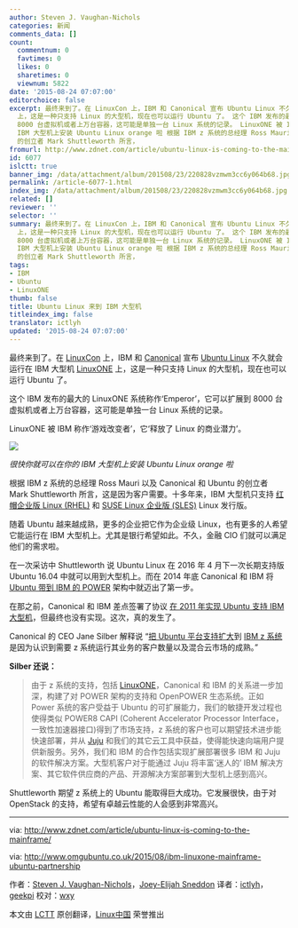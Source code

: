 ```yaml
---
author: Steven J. Vaughan-Nichols
categories: 新闻
comments_data: []
count:
  commentnum: 0
  favtimes: 0
  likes: 0
  sharetimes: 0
  viewnum: 5822
date: '2015-08-24 07:07:00'
editorchoice: false
excerpt: 最终来到了。在 LinuxCon 上，IBM 和 Canonical 宣布 Ubuntu Linux 不久就会运行在 IBM 大型机 LinuxONE
  上，这是一种只支持 Linux 的大型机，现在也可以运行 Ubuntu 了。 这个 IBM 发布的最大的 LinuxONE 系统称作Emperor，它可以扩展到
  8000 台虚拟机或者上万台容器，这可能是单独一台 Linux 系统的记录。 LinuxONE 被 IBM 称作游戏改变者，它释放了 Linux 的商业潜力。  很快你就可以在你的
  IBM 大型机上安装 Ubuntu Linux orange 啦 根据 IBM z 系统的总经理 Ross Mauri 以及 Canonical 和 Ubuntu
  的创立者 Mark Shuttleworth 所言，
fromurl: http://www.zdnet.com/article/ubuntu-linux-is-coming-to-the-mainframe/
id: 6077
islctt: true
banner_img: /data/attachment/album/201508/23/220828vzmwm3cc6y064b68.jpg
permalink: /article-6077-1.html
index_img: /data/attachment/album/201508/23/220828vzmwm3cc6y064b68.jpg.thumb.jpg
related: []
reviewer: ''
selector: ''
summary: 最终来到了。在 LinuxCon 上，IBM 和 Canonical 宣布 Ubuntu Linux 不久就会运行在 IBM 大型机 LinuxONE
  上，这是一种只支持 Linux 的大型机，现在也可以运行 Ubuntu 了。 这个 IBM 发布的最大的 LinuxONE 系统称作Emperor，它可以扩展到
  8000 台虚拟机或者上万台容器，这可能是单独一台 Linux 系统的记录。 LinuxONE 被 IBM 称作游戏改变者，它释放了 Linux 的商业潜力。  很快你就可以在你的
  IBM 大型机上安装 Ubuntu Linux orange 啦 根据 IBM z 系统的总经理 Ross Mauri 以及 Canonical 和 Ubuntu
  的创立者 Mark Shuttleworth 所言，
tags:
- IBM
- Ubuntu
- LinuxONE
thumb: false
title: Ubuntu Linux 来到 IBM 大型机
titleindex_img: false
translator: ictlyh
updated: '2015-08-24 07:07:00'
---
```


最终来到了。在 [LinuxCon](http://events.linuxfoundation.org/events/linuxcon-north-america) 上，IBM 和 [Canonical](http://www.canonical.com/) 宣布 [Ubuntu Linux](http://www.ubuntu.comj/) 不久就会运行在 IBM 大型机 [LinuxONE](http://events.linuxfoundation.org/events/linuxcon-north-america) 上，这是一种只支持 Linux 的大型机，现在也可以运行 Ubuntu 了。


这个 IBM 发布的最大的 LinuxONE 系统称作‘Emperor’，它可以扩展到 8000 台虚拟机或者上万台容器，这可能是单独一台 Linux 系统的记录。


LinuxONE 被 IBM 称作‘游戏改变者’，它‘释放了 Linux 的商业潜力’。


![](/data/attachment/album/201508/23/220828vzmwm3cc6y064b68.jpg)


*很快你就可以在你的 IBM 大型机上安装 Ubuntu Linux orange 啦*


根据 IBM z 系统的总经理 Ross Mauri 以及 Canonical 和 Ubuntu 的创立者 Mark Shuttleworth 所言，这是因为客户需要。十多年来，IBM 大型机只支持 [红帽企业版 Linux (RHEL)](http://www.redhat.com/en/technologies/linux-platforms/enterprise-linux) 和 [SUSE Linux 企业版 (SLES)](https://www.suse.com/products/server/) Linux 发行版。


随着 Ubuntu 越来越成熟，更多的企业把它作为企业级 Linux，也有更多的人希望它能运行在 IBM 大型机上。尤其是银行希望如此。不久，金融 CIO 们就可以满足他们的需求啦。


在一次采访中 Shuttleworth 说 Ubuntu Linux 在 2016 年 4 月下一次长期支持版 Ubuntu 16.04 中就可以用到大型机上。而在 2014 年底 Canonical 和 IBM 将 [Ubuntu 带到 IBM 的 POWER](http://www.zdnet.com/article/ibm-doubles-down-on-linux/) 架构中就迈出了第一步。


在那之前，Canonical 和 IBM 差点签署了协议 [在 2011 年实现 Ubuntu 支持 IBM 大型机](http://www.zdnet.com/article/mainframe-ubuntu-linux/)，但最终也没有实现。这次，真的发生了。


Canonical 的 CEO Jane Silber 解释说 “[把 Ubuntu 平台支持扩大](https://insights.ubuntu.com/2015/08/17/ibm-and-canonical-plan-ubuntu-support-on-ibm-z-systems-mainframe/)到 [IBM z 系统](http://www-03.ibm.com/systems/uk/z/) 是因为认识到需要 z 系统运行其业务的客户数量以及混合云市场的成熟。”


**Silber 还说：**



> 
> 由于 z 系统的支持，包括 [LinuxONE](http://www.zdnet.com/article/linuxone-ibms-new-linux-mainframes/)，Canonical 和 IBM 的关系进一步加深，构建了对 POWER 架构的支持和 OpenPOWER 生态系统。正如 Power 系统的客户受益于 Ubuntu 的可扩展能力，我们的敏捷开发过程也使得类似 POWER8 CAPI (Coherent Accelerator Processor Interface，一致性加速器接口)得到了市场支持，z 系统的客户也可以期望技术进步能快速部署，并从 [Juju](https://jujucharms.com/) 和我们的其它云工具中获益，使得能快速向端用户提供新服务。另外，我们和 IBM 的合作包括实现扩展部署很多 IBM 和 Juju 的软件解决方案。大型机客户对于能通过 Juju 将丰富‘迷人的’ IBM 解决方案、其它软件供应商的产品、开源解决方案部署到大型机上感到高兴。
> 
> 
> 


Shuttleworth 期望 z 系统上的 Ubuntu 能取得巨大成功。它发展很快，由于对 OpenStack 的支持，希望有卓越云性能的人会感到非常高兴。




---


via: <http://www.zdnet.com/article/ubuntu-linux-is-coming-to-the-mainframe/>


via: <http://www.omgubuntu.co.uk/2015/08/ibm-linuxone-mainframe-ubuntu-partnership>


作者：[Steven J. Vaughan-Nichols](http://www.zdnet.com/meet-the-team/us/steven-j-vaughan-nichols/)，[Joey-Elijah Sneddon](http://www.zdnet.com/meet-the-team/us/steven-j-vaughan-nichols/) 译者：[ictlyh](https://github.com/ictlyh)，[geekpi](https://github.com/geekpi) 校对：[wxy](https://github.com/wxy)


本文由 [LCTT](https://github.com/LCTT/TranslateProject) 原创翻译，[Linux中国](https://linux.cn/) 荣誉推出